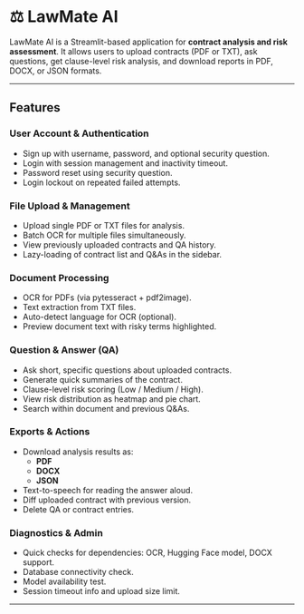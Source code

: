 # ⚖️ LawMate AI

LawMate AI is a Streamlit-based application for **contract analysis and risk assessment**. It allows users to upload contracts (PDF or TXT), ask questions, get clause-level risk analysis, and download reports in PDF, DOCX, or JSON formats.

---

## Features

### User Account & Authentication
- Sign up with username, password, and optional security question.
- Login with session management and inactivity timeout.
- Password reset using security question.
- Login lockout on repeated failed attempts.

### File Upload & Management
- Upload single PDF or TXT files for analysis.
- Batch OCR for multiple files simultaneously.
- View previously uploaded contracts and QA history.
- Lazy-loading of contract list and Q&As in the sidebar.

### Document Processing
- OCR for PDFs (via pytesseract + pdf2image).
- Text extraction from TXT files.
- Auto-detect language for OCR (optional).
- Preview document text with risky terms highlighted.

### Question & Answer (QA)
- Ask short, specific questions about uploaded contracts.
- Generate quick summaries of the contract.
- Clause-level risk scoring (Low / Medium / High).
- View risk distribution as heatmap and pie chart.
- Search within document and previous Q&As.

### Exports & Actions
- Download analysis results as:
  - **PDF**
  - **DOCX**
  - **JSON**
- Text-to-speech for reading the answer aloud.
- Diff uploaded contract with previous version.
- Delete QA or contract entries.

### Diagnostics & Admin
- Quick checks for dependencies: OCR, Hugging Face model, DOCX support.
- Database connectivity check.
- Model availability test.
- Session timeout info and upload size limit.

---
